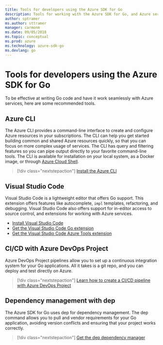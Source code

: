 ```yaml
---
title: Tools for developers using the Azure SDK for Go
description: Tools for working with the Azure SDK for Go, and Azure services
author: sptramer
ms.author: sttramer
manager: carmonm
ms.date: 09/05/2018
ms.topic: conceptual
ms.prod: azure
ms.technology: azure-sdk-go
ms.devlang: go
---
```


# Tools for developers using the Azure SDK for Go

To be effective at writing Go code and have it work seamlessly with Azure services, here are some recommended tools.

## Azure CLI

The Azure CLI provides a command-line interface to create and configure Azure resources in your subscriptions. The CLI can help you get started building common and shared Azure resources quickly, so that you can focus on more complex usage of services. The CLI has query and filtering features so you can pipe output directly to your favorite command-line tools. The CLI is available for installation on your local system, as a Docker image, or through [Azure Cloud Shell](https://docs.microsoft.com/azure/cloud-shell/overview).

> [!div class="nextstepaction"]
> [Install the Azure CLI](/cli/azure/install-azure-cli)

## Visual Studio Code

Visual Studio Code is a lightweight editor that offers Go support. This extension offers features like
autocomplete, `impl` templates, refactoring, and debugging. Visual Studio Code also offers support for in-editor
access to source control, and extensions for working with Azure services.

* [Install Visual Studio Code](https://code.visualstudio.com/Download)
* [Get the Visual Studio Code Go extension](https://code.visualstudio.com/docs/languages/go)
* [Get the Visual Studio Code Azure Tools extension](https://marketplace.visualstudio.com/items?itemName=ms-vscode.vscode-azureextensionpack)

## CI/CD with Azure DevOps Project

Azure DevOps Project pipelines allow you to set up a continuous integration system for your Go applications. All it takes is a git repo, and you can 
deploy and test directly on Azure.

> [!div class="nextstepaction"]
> [Learn how to create a CI/CD pipeline with Azure DevOps Project](/azure/devops-project/azure-devops-project-go)

## Dependency management with dep

The Azure SDK for Go uses dep for dependency management. The dep command allows you to pull and vendor requirements for your Go application,
 avoiding version conflicts and ensuring that your project works correctly.

> [!div class="nextstepaction"]
> [Get the dep dependency manager](https://github.com/golang/dep)
